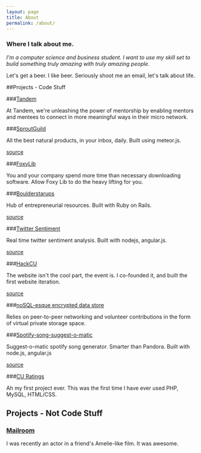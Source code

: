 ```yaml
---
layout: page
title: About
permalink: /about/
---
```

### Where I talk about me.

*I'm a computer science and business student. I want to use my skill set to build something truly amazing with truly amazing people.*

Let's get a beer.  I like beer. Seriously shoot me an email, let's talk about life.



##Projects - Code Stuff


###[Tandem](http://betandem.com/)

At Tandem, we're unleashing the power of mentorship by enabling mentors and mentees to connect in more meaningful ways in their micro network.


###[SproutGuild](http://sproutguild.com)


All the best natural products, in your inbox, daily.  Built using meteor.js.


[source](https://github.com/sproutguild/SproutGuild)


###[FoxyLib](http://foxylib.co/)

You and your company spend more time than necessary downloading software. Allow Foxy Lib to do the heavy lifting for you. 



###[Boulderstarups](http://boulderstartups.org)


Hub of entrepreneurial resources.  Built with Ruby on Rails.


[source](https://github.com/Zandrr/BoulderStart)


###[Twitter Sentiment](http://54.149.243.161:49152)


Real time twitter sentiment analysis.  Built with nodejs, angular.js.


[source](https://github.com/CUBigDataClass/tweetstream)


###[HackCU](http://hackcu.org)


The website isn't the cool part, the event is.  I co-founded it, and built the first website iteration.


[source](https://github.com/Zandrr/HackCU)


###[noSQL-esque encrypted data store ](https://github.com/Zandrr/phonebook.js)


Relies on peer-to-peer networking and volunteer contributions in the form of virtual private storage space.


###[Spotify-song-suggest-o-matic](https://spotifysongs.herokuapp.com/)

Suggest-o-matic spotify song generator.  Smarter than Pandora.  Built with node.js, angular.js

[source](https://github.com/Zandrr/spotifyApp)


###[CU Ratings](https://github.com/Zandrr/CUratings)

Ah my first project ever.  This was the first time I have ever used PHP, MySQL, HTML/CSS.


## Projects - Not Code Stuff

### [Mailroom](https://www.youtube.com/watch?v=60lAmF7kcY0&app=desktop)

I was recently an actor in a friend's Amelie-like film.  It was awesome.